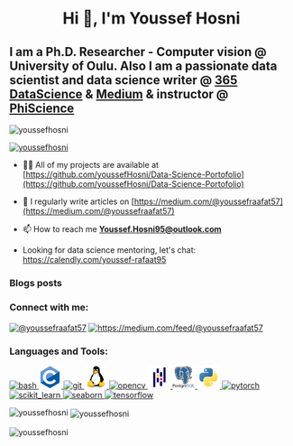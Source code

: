 <h1 align="center">Hi 👋, I'm Youssef Hosni</h1>

## I am a Ph.D. Researcher - Computer vision @ University of Oulu. Also I am a passionate data scientist and data science writer @ [365 DataScience](https://365datascience.com/blog/authors/youssef-hosni/) & [Medium](https://medium.com/@youssefraafat57) & instructor @ [PhiScience](https://www.phi.science/products/data-science-machine-learning-specialization#:~:text=Meet%20your%20instructors) ##

<p align="left"> <img src="https://komarev.com/ghpvc/?username=youssefhosni&label=Profile%20views&color=0e75b6&style=flat" alt="youssefhosni" /> </p>

<p align="left"> <a href="https://github.com/ryo-ma/github-profile-trophy"><img src="https://github-profile-trophy.vercel.app/?username=youssefhosni" alt="youssefhosni" /></a> </p>

- 👨‍💻 All of my projects are available at [https://github.com/youssefHosni/Data-Science-Portofolio](https://github.com/youssefHosni/Data-Science-Portofolio)

- 📝 I regularly write articles on [https://medium.com/@youssefraafat57](https://medium.com/@youssefraafat57)

- 📫 How to reach me **Youssef.Hosni95@outlook.com**

- Looking for data science mentoring, let's chat: https://calendly.com/youssef-rafaat95




### Blogs posts
<!-- BLOG-POST-LIST:START -->


<!-- BLOG-POST-LIST:END -->

<h3 align="left">Connect with me:</h3>
<p align="left">
<a href="https://medium.com/@youssefraafat57" target="blank"><img align="center" src="https://raw.githubusercontent.com/rahuldkjain/github-profile-readme-generator/master/src/images/icons/Social/medium.svg" alt="@youssefraafat57" height="30" width="40" /></a>
<a href="/https://medium.com/feed/@youssefraafat57" target="blank"><img align="center" src="https://raw.githubusercontent.com/rahuldkjain/github-profile-readme-generator/master/src/images/icons/Social/rss.svg" alt="https://medium.com/feed/@youssefraafat57" height="30" width="40" /></a>
</p>

<h3 align="left">Languages and Tools:</h3>
<p align="left"> <a href="https://www.gnu.org/software/bash/" target="_blank" rel="noreferrer"> <img src="https://www.vectorlogo.zone/logos/gnu_bash/gnu_bash-icon.svg" alt="bash" width="40" height="40"/> </a> <a href="https://www.cprogramming.com/" target="_blank" rel="noreferrer"> <img src="https://raw.githubusercontent.com/devicons/devicon/master/icons/c/c-original.svg" alt="c" width="40" height="40"/> </a> <a href="https://git-scm.com/" target="_blank" rel="noreferrer"> <img src="https://www.vectorlogo.zone/logos/git-scm/git-scm-icon.svg" alt="git" width="40" height="40"/> </a> <a href="https://www.linux.org/" target="_blank" rel="noreferrer"> <img src="https://raw.githubusercontent.com/devicons/devicon/master/icons/linux/linux-original.svg" alt="linux" width="40" height="40"/> </a> <a href="https://opencv.org/" target="_blank" rel="noreferrer"> <img src="https://www.vectorlogo.zone/logos/opencv/opencv-icon.svg" alt="opencv" width="40" height="40"/> </a> <a href="https://pandas.pydata.org/" target="_blank" rel="noreferrer"> <img src="https://raw.githubusercontent.com/devicons/devicon/2ae2a900d2f041da66e950e4d48052658d850630/icons/pandas/pandas-original.svg" alt="pandas" width="40" height="40"/> </a> <a href="https://www.postgresql.org" target="_blank" rel="noreferrer"> <img src="https://raw.githubusercontent.com/devicons/devicon/master/icons/postgresql/postgresql-original-wordmark.svg" alt="postgresql" width="40" height="40"/> </a> <a href="https://www.python.org" target="_blank" rel="noreferrer"> <img src="https://raw.githubusercontent.com/devicons/devicon/master/icons/python/python-original.svg" alt="python" width="40" height="40"/> </a> <a href="https://pytorch.org/" target="_blank" rel="noreferrer"> <img src="https://www.vectorlogo.zone/logos/pytorch/pytorch-icon.svg" alt="pytorch" width="40" height="40"/> </a> <a href="https://scikit-learn.org/" target="_blank" rel="noreferrer"> <img src="https://upload.wikimedia.org/wikipedia/commons/0/05/Scikit_learn_logo_small.svg" alt="scikit_learn" width="40" height="40"/> </a> <a href="https://seaborn.pydata.org/" target="_blank" rel="noreferrer"> <img src="https://seaborn.pydata.org/_images/logo-mark-lightbg.svg" alt="seaborn" width="40" height="40"/> </a> <a href="https://www.tensorflow.org" target="_blank" rel="noreferrer"> <img src="https://www.vectorlogo.zone/logos/tensorflow/tensorflow-icon.svg" alt="tensorflow" width="40" height="40"/> </a> </p>

<p><img align="left" src="https://github-readme-stats.vercel.app/api/top-langs?username=youssefhosni&show_icons=true&locale=en&layout=compact" alt="youssefhosni" /></p>

<p>&nbsp;<img align="center" src="https://github-readme-stats.vercel.app/api?username=youssefhosni&show_icons=true&locale=en" alt="youssefhosni" /></p>

<p><img align="center" src="https://github-readme-streak-stats.herokuapp.com/?user=youssefhosni&" alt="youssefhosni" /></p>
